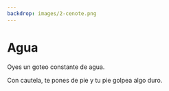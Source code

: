 ```yaml
---
backdrop: images/2-cenote.png
---
```


# Agua

Oyes un goteo constante de agua.

Con cautela, te pones de pie y tu pie golpea algo duro.

<Item id="12" />

<Page url="567" instructions="Mirar más cerca" condition="12" action="De repente, la piedra comienza a brillar con un extraño color azul" />
